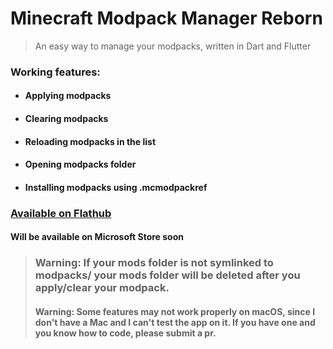 # Minecraft Modpack Manager Reborn
> An easy way to manage your modpacks, written in Dart and Flutter
### Working features:
* #### Applying modpacks
* #### Clearing modpacks
* #### Reloading modpacks in the list
* #### Opening modpacks folder
* #### Installing modpacks using .mcmodpackref



### [Available on Flathub](https://flathub.org/apps/details/dev.mrquantumoff.mcmodpackmanager)
#### Will be available on Microsoft Store soon

> ### Warning: If your mods folder is not symlinked to modpacks/<anything> your mods folder will be deleted after you apply/clear your modpack.
> #### Warning: Some features may not work properly on macOS, since I don't have a Mac and I can't test the app on it. If you have one and you know how to code, please submit a pr.